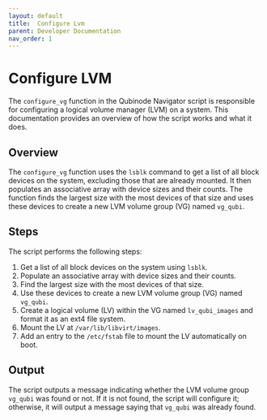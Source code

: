 ```yaml
---
layout: default
title:  Configure Lvm
parent: Developer Documentation
nav_order: 1
---
```


# Configure LVM

The `configure_vg` function in the Qubinode Navigator script is responsible for configuring a logical volume manager (LVM) on a system. This documentation provides an overview of how the script works and what it does.

## Overview

The `configure_vg` function uses the `lsblk` command to get a list of all block devices on the system, excluding those that are already mounted. It then populates an associative array with device sizes and their counts. The function finds the largest size with the most devices of that size and uses these devices to create a new LVM volume group (VG) named `vg_qubi`.

## Steps

The script performs the following steps:

1. Get a list of all block devices on the system using `lsblk`.
2. Populate an associative array with device sizes and their counts.
3. Find the largest size with the most devices of that size.
4. Use these devices to create a new LVM volume group (VG) named `vg_qubi`.
5. Create a logical volume (LV) within the VG named `lv_qubi_images` and format it as an ext4 file system.
6. Mount the LV at `/var/lib/libvirt/images`.
7. Add an entry to the `/etc/fstab` file to mount the LV automatically on boot.

## Output

The script outputs a message indicating whether the LVM volume group `vg_qubi` was found or not. If it is not found, the script will configure it; otherwise, it will output a message saying that `vg_qubi` was already found.

